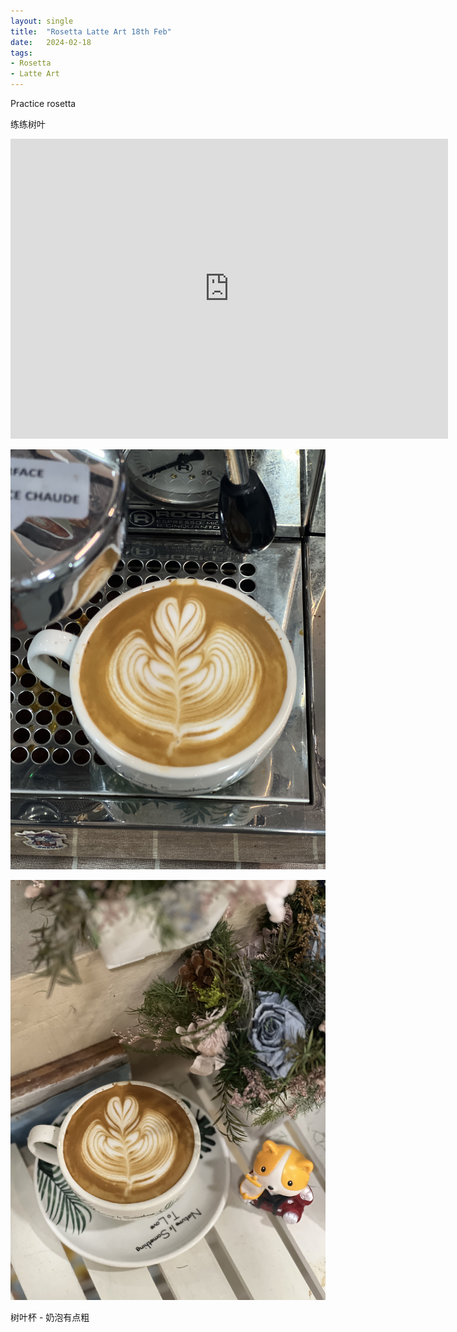 ```yaml
---
layout: single
title:  "Rosetta Latte Art 18th Feb"
date:   2024-02-18
tags:
- Rosetta
- Latte Art
---
```



Practice rosetta

练练树叶


<div class="embed-container">
  <iframe
      src="https://www.youtube.com/embed/sKxyebtGjpY"
      width="700"
      height="480"
      frameborder="0"
      allowfullscreen="true">
  </iframe>
</div>



![](/assets/img/2024/02/18/IMG_3586.jpg)

![](/assets/img/2024/02/18/IMG_3588.jpg)


树叶杯 - 奶泡有点粗